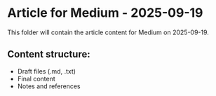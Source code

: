 # Article for Medium - 2025-09-19

This folder will contain the article content for Medium on 2025-09-19.

## Content structure:
- Draft files (.md, .txt)
- Final content
- Notes and references
